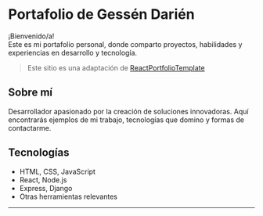 # Portafolio de Gessén Darién

¡Bienvenido/a!  
Este es mi portafolio personal, donde comparto proyectos, habilidades y experiencias en desarrollo y tecnología.

> Este sitio es una adaptación de [ReactPortfolioTemplate](https://github.com/paytonjewell/ReactPortfolioTemplate)

## Sobre mí

Desarrollador apasionado por la creación de soluciones innovadoras. Aquí encontrarás ejemplos de mi trabajo, tecnologías que domino y formas de contactarme.

## Tecnologías

- HTML, CSS, JavaScript
- React, Node.js
- Express, Django
- Otras herramientas relevantes

---
